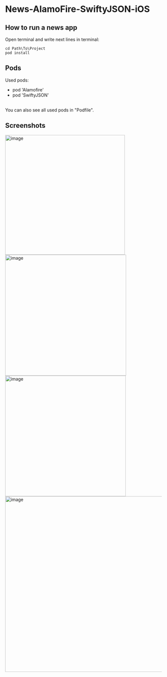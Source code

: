 # News-AlamoFire-SwiftyJSON-iOS

## How to run a news app
Open terminal and write next lines in terminal:
```
cd Path\To\Project
pod install
```

## Pods
Used pods:
- pod 'Alamofire'
- pod 'SwiftyJSON'

<br/>You can also see all used pods in "Podfile".

## Screenshots

<img width="385" alt="image" src="https://user-images.githubusercontent.com/102688997/162598692-0828fa4a-61c2-4c6c-8573-81e0851fec3e.png">
<img width="389" alt="image" src="https://user-images.githubusercontent.com/102688997/162598705-1ea8f2f6-074a-45ae-9954-fc9fa8a8c991.png">
<img width="388" alt="image" src="https://user-images.githubusercontent.com/102688997/162598725-3b3ac961-0208-42ad-9abe-ba95ea64a78d.png">
<img width="565" alt="image" src="https://user-images.githubusercontent.com/102688997/162598878-36d6ecb1-c334-4684-8a00-8da3f95abad9.png">
